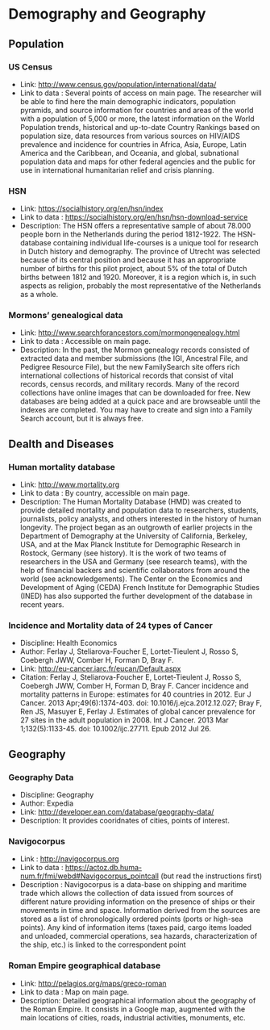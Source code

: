 # Demography and Geography

## Population

### US Census
- Link: http://www.census.gov/population/international/data/
- Link to data : Several points of access on main page.
The researcher will be able to find here the main demographic indicators, population pyramids, and source information for countries and areas of the world with a population of 5,000 or more, the latest information on the World Population trends, historical and up-to-date Country Rankings based on population size, data resources from various sources on HIV/AIDS prevalence and incidence for countries in Africa, Asia, Europe, Latin America and the Caribbean, and Oceania, and global, subnational population data and maps for other federal agencies and the public for use in international humanitarian relief and crisis planning.

### HSN
- Link: https://socialhistory.org/en/hsn/index
- Link to data : https://socialhistory.org/en/hsn/hsn-download-service
- Description: The HSN offers a representative sample of about 78.000 people born in the Netherlands during the period 1812-1922. The HSN-database containing individual life-courses is a unique tool for research in Dutch history and demography. The province of Utrecht was selected because of its central position and because it has an appropriate number of births for this pilot project, about 5% of the total of Dutch births between 1812 and 1920. Moreover, it is a region which is, in such aspects as religion, probably the most representative of the Netherlands as a whole.

### Mormons’ genealogical data
- Link: http://www.searchforancestors.com/mormongenealogy.html
- Link to data : Accessible on main page.
- Description: In the past, the Mormon genealogy records consisted of extracted data and member submissions (the IGI, Ancestral File, and Pedigree Resource File), but the new FamilySearch site offers rich international collections of historical records that consist of vital records, census records, and military records. Many of the record collections have online images that can be downloaded for free. New databases are being added at a quick pace and are browseable until the indexes are completed. You may have to create and sign into a Family Search account, but it is always free.


## Dealth and Diseases

### Human mortality database
- Link: http://www.mortality.org
- Link to data : By country, accessible on main page.
- Description: The Human Mortality Database (HMD) was created to provide detailed mortality and population data to researchers, students, journalists, policy analysts, and others interested in the history of human longevity. The project began as an outgrowth of earlier projects in the Department of Demography at the University of California, Berkeley, USA, and at the Max Planck Institute for Demographic Research in Rostock, Germany (see history). It is the work of two teams of researchers in the USA and Germany (see research teams), with the help of financial backers and scientific collaborators from around the world (see acknowledgements). The Center on the Economics and Development of Aging (CEDA) French Institute for Demographic Studies (INED) has also supported the further development of the database in recent years.

### Incidence and Mortality data of 24 types of Cancer
- Discipline: Health Economics
- Author: Ferlay J, Steliarova-Foucher E, Lortet-Tieulent J, Rosso S, Coebergh JWW, Comber H, Forman D, Bray F.
- Link: http://eu-cancer.iarc.fr/eucan/Default.aspx
- Citation: Ferlay J, Steliarova-Foucher E, Lortet-Tieulent J, Rosso S, Coebergh JWW, Comber H, Forman D, Bray F. Cancer incidence and mortality patterns in Europe: estimates for 40 countries in 2012. Eur J Cancer. 2013 Apr;49(6):1374-403. doi: 10.1016/j.ejca.2012.12.027; Bray F, Ren JS, Masuyer E, Ferlay J. Estimates of global cancer prevalence for 27 sites in the adult population in 2008. Int J Cancer. 2013 Mar 1;132(5):1133-45. doi: 10.1002/ijc.27711. Epub 2012 Jul 26.

## Geography

### Geography Data
- Discipline: Geography
- Author: Expedia
- Link: http://developer.ean.com/database/geography-data/
- Description: It provides cooridnates of cities, points of interest.

### Navigocorpus
- Link : http://navigocorpus.org
- Link to data : https://actoz.db.huma-num.fr/fmi/webd#Navigocorpus_pointcall  (but read the instructions first)
- Description : Navigocorpus is a data-base on shipping and maritime trade which allows the collection of data issued from sources of different nature providing information on the presence of ships or their movements in time and space. Information derived from the sources are stored as a list of chronologically ordered points (ports or high-sea points). Any kind of information items (taxes paid, cargo items loaded and unloaded, commercial operations, sea hazards, characterization of the ship, etc.) is linked to the correspondent point

### Roman Empire geographical database
- Link: http://pelagios.org/maps/greco-roman
- Link to data : Map on main page.
- Description: Detailed geographical information about the geography of the Roman Empire. It consists in a Google map, augmented with the main locations of cities, roads, industrial activities, monuments, etc.
